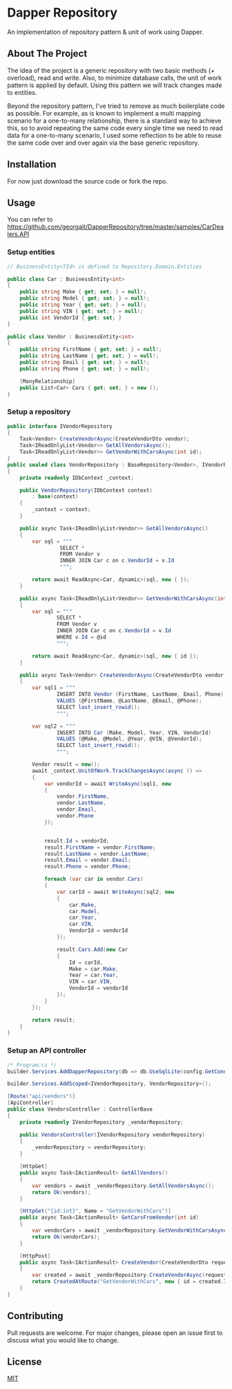 # Dapper Repository

An implementation of repository pattern & unit of work using Dapper.

## About The Project

The idea of the project is a generic repository with two basic methods (+ overload), read and write. Also, to minimize database calls, the unit of work pattern is applied by default. Using this pattern we will track changes made to entities.

Beyond the repository pattern, I've tried to remove as much boilerplate code as possible. For example, as is known to implement a multi mapping scenario for a one-to-many relationship, there is a standard way to achieve this, so to avoid repeating the same code every single time we need to read data for a one-to-many scenario, I used some reflection to be able to reuse the same code over and over again via the base generic repository.

## Installation

For now just download the source code or fork the repo.

## Usage

You can refer to https://github.com/georgait/DapperRepository/tree/master/samples/CarDealers.API

### Setup entities

```C#
// BusinessEntity<TId> is defined to Repository.Domain.Entities

public class Car : BusinessEntity<int>
{
    public string Make { get; set; } = null!;
    public string Model { get; set; } = null!;
    public string Year { get; set; } = null!;
    public string VIN { get; set; } = null!;
    public int VendorId { get; set; }
}

public class Vendor : BusinessEntity<int>
{
    public string FirstName { get; set; } = null!;
    public string LastName { get; set; } = null!;
    public string Email { get; set; } = null!;
    public string Phone { get; set; } = null!;

    [ManyRelationship]
    public List<Car> Cars { get; set; } = new ();
}
```

### Setup a repository

```C#
public interface IVendorRepository
{
    Task<Vendor> CreateVendorAsync(CreateVendorDto vendor);
    Task<IReadOnlyList<Vendor>> GetAllVendorsAsync();
    Task<IReadOnlyList<Vendor>> GetVendorWithCarsAsync(int id);
}
public sealed class VendorRepository : BaseRepository<Vendor>, IVendorRepository
{
    private readonly IDbContext _context;

    public VendorRepository(IDbContext context)
        : base(context)
    {
        _context = context;
    }

    public async Task<IReadOnlyList<Vendor>> GetAllVendorsAsync()
    {
        var sql = """
                 SELECT *
                 FROM Vendor v
                 INNER JOIN Car c on c.VendorId = v.Id
                 """;

        return await ReadAsync<Car, dynamic>(sql, new { });
    }

    public async Task<IReadOnlyList<Vendor>> GetVendorWithCarsAsync(int id)
    {
        var sql = """
                SELECT *
                FROM Vendor v
                INNER JOIN Car c on c.VendorId = v.Id
                WHERE v.Id = @id
                """;

        return await ReadAsync<Car, dynamic>(sql, new { id });
    }

    public async Task<Vendor> CreateVendorAsync(CreateVendorDto vendor)
    {
        var sql1 = """
                INSERT INTO Vendor (FirstName, LastName, Email, Phone)
                VALUES (@FirstName, @LastName, @Email, @Phone);
                SELECT last_insert_rowid();
                """;

        var sql2 = """
                INSERT INTO Car (Make, Model, Year, VIN, VendorId)
                VALUES (@Make, @Model, @Year, @VIN, @VendorId);
                SELECT last_insert_rowid();
                """;

        Vendor result = new();
        await _context.UnitOfWork.TrackChangesAsync(async () =>
        {
            var vendorId = await WriteAsync(sql1, new
            {
                vendor.FirstName,
                vendor.LastName,
                vendor.Email,
                vendor.Phone
            });


            result.Id = vendorId;
            result.FirstName = vendor.FirstName;
            result.LastName = vendor.LastName;
            result.Email = vendor.Email;
            result.Phone = vendor.Phone;

            foreach (var car in vendor.Cars)
            {
                var carId = await WriteAsync(sql2, new
                {
                    car.Make,
                    car.Model,
                    car.Year,
                    car.VIN,
                    VendorId = vendorId
                });

                result.Cars.Add(new Car
                {
                    Id = carId,
                    Make = car.Make,
                    Year = car.Year,
                    VIN = car.VIN,
                    VendorId = vendorId
                });
            }
        });

        return result;
    }
}
```

### Setup an API controller

```C#
/* Program.cs */
builder.Services.AddDapperRepository(db => db.UseSqlLite(config.GetConnectionString("Default")!));

builder.Services.AddScoped<IVendorRepository, VendorRepository>();
```

```C#
[Route("api/vendors")]
[ApiController]
public class VendorsController : ControllerBase
{
    private readonly IVendorRepository _vendorRepository;

    public VendorsController(IVendorRepository vendorRepository)
    {
        _vendorRepository = vendorRepository;
    }

    [HttpGet]
    public async Task<IActionResult> GetAllVendors()
    {
        var vendors = await _vendorRepository.GetAllVendorsAsync();
        return Ok(vendors);
    }

    [HttpGet("{id:int}", Name = "GetVendorWithCars")]
    public async Task<IActionResult> GetCarsFromVendor(int id)
    {
        var vendorCars = await _vendorRepository.GetVendorWithCarsAsync(id);
        return Ok(vendorCars);
    }

    [HttpPost]
    public async Task<IActionResult> CreateVendor(CreateVendorDto request)
    {
        var created = await _vendorRepository.CreateVendorAsync(request);
        return CreatedAtRoute("GetVendorWithCars", new { id = created.Id }, created);
    }
}
```

## Contributing

Pull requests are welcome. For major changes, please open an issue first
to discuss what you would like to change.

## License

[MIT](https://choosealicense.com/licenses/mit/)
